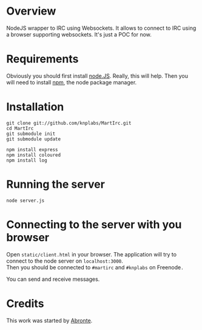 # Overview

NodeJS wrapper to IRC using Websockets. It allows to connect to IRC using a browser supporting websockets. It's just a POC for now.

# Requirements

Obviously you should first install [node.JS](https://github.com/ry/node). Really, this will help. Then you will need to install [npm](http://npmjs.org/), the node package manager.

# Installation

    git clone git://github.com/knplabs/MartIrc.git
    cd MartIrc
    git submodule init
    git submodule update

    npm install express
    npm install coloured
    npm install log

# Running the server

    node server.js

# Connecting to the server with you browser

Open `static/client.html` in your browser. The application will try to connect to the node server on `localhost:3000`.  
Then you should be connected to `#martirc` and `#knplabs` on Freenode`.`

You can send and receive messages.


# Credits

This work was started by [Abronte](https://github.com/abronte/WebIRC).
